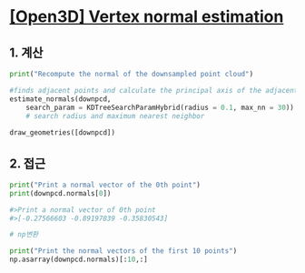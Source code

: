 # [[Open3D] Vertex normal estimation](http://www.open3d.org/docs/tutorial/Basic/pointcloud.html#vertex-normal-estimation)


## 1. 계산 

```python 
print("Recompute the normal of the downsampled point cloud")

#finds adjacent points and calculate the principal axis of the adjacent points using covariance analysis.
estimate_normals(downpcd, 
    search_param = KDTreeSearchParamHybrid(radius = 0.1, max_nn = 30)) 
    # search radius and maximum nearest neighbor
    
draw_geometries([downpcd])
 ```
 
 
 ## 2. 접근 
 
 ```python
print("Print a normal vector of the 0th point")
print(downpcd.normals[0])

#>Print a normal vector of 0th point
#>[-0.27566603 -0.89197839 -0.35830543]

# np변환 

print("Print the normal vectors of the first 10 points")
np.asarray(downpcd.normals)[:10,:]

```